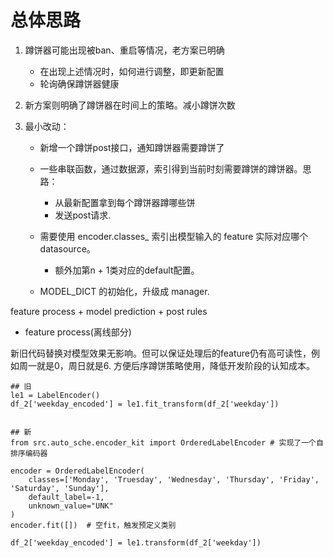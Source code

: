 # 总体思路
1. 蹲饼器可能出现被ban、重启等情况，老方案已明确
    * 在出现上述情况时，如何进行调整，即更新配置
    * 轮询确保蹲饼器健康

2. 新方案则明确了蹲饼器在时间上的策略。减小蹲饼次数

3. 最小改动：
    * 新增一个蹲饼post接口，通知蹲饼器需要蹲饼了
    * 一些串联函数，通过数据源，索引得到当前时刻需要蹲饼的蹲饼器。思路：
        - 从最新配置拿到每个蹲饼器蹲哪些饼
        - 发送post请求.

    * 需要使用 encoder.classes_ 索引出模型输入的 feature 实际对应哪个 datasource。
        - 额外加第n + 1类对应的default配置。
    * MODEL_DICT 的初始化，升级成 manager.

feature process + model prediction + post rules

* feature process(离线部分)

新旧代码替换对模型效果无影响。但可以保证处理后的feature仍有高可读性，例如周一就是0，周日就是6. 
方便后序蹲饼策略使用，降低开发阶段的认知成本。

```python3
## 旧
le1 = LabelEncoder()  
df_2['weekday_encoded'] = le1.fit_transform(df_2['weekday'])  


## 新
from src.auto_sche.encoder_kit import OrderedLabelEncoder # 实现了一个自排序编码器

encoder = OrderedLabelEncoder(
    classes=['Monday', 'Truesday', 'Wednesday', 'Thursday', 'Friday', 'Saturday', 'Sunday'],
    default_label=-1,
    unknown_value="UNK"
)
encoder.fit([])  # 空fit，触发预定义类别

df_2['weekday_encoded'] = le1.transform(df_2['weekday'])  


```
